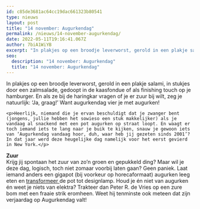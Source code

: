 ```yaml
---
id: c85de3681ac64cc19dac661323b80541
type: nieuws
layout: post
title: "14 november: Augurkendag"
permalink: /nieuws/14-november-augurkendag/
date: 2022-05-11T19:16:41.067Z
author: 7biA1WiYB
excerpt: "In plakjes op een broodje leverworst, gerold in een plakje salami, in stukjes door een zalmsalade, gedoopt in de kaasfondue of als finishing touch op je hamburger. En als ze bij de haringkar vragen of je er zuur bij wilt, zeg je natuurlijk: ‘Ja, graag!’ Want augurkendag vier je met augurken!  "
seo:
  description: "14 november: Augurkendag"
  title: "14 november: Augurkendag"
---
```

In plakjes op een broodje leverworst, gerold in een plakje salami, in stukjes door een zalmsalade, gedoopt in de kaasfondue of als finishing touch op je hamburger. En als ze bij de haringkar vragen of je er zuur bij wilt, zeg je natuurlijk: ‘Ja, graag!’ Want augurkendag vier je met augurken!  

    <p>Heerlijk, niemand die je ervan beschuldigt dat je zwanger bent (jongens, jullie hebben het sowieso een stuk makkelijker) als je vandaag al snackend met een pot augurken op straat loopt. En waagt er toch iemand iets te lang naar je buik te kijken, snauw je gewoon iets van ‘Augurkendag vandaag hoor, duh, waar heb jij gezeten sinds 2001’? In dat jaar werd deze heugelijke dag namelijk voor het eerst gevierd in New York.</p>
<p><strong>Zuur</strong><br>Krijg jij spontaan het zuur van zo’n groen en gepukkeld ding? Maar wil je deze dag, logisch, toch niet zomaar voorbij laten gaan? Geen paniek. Laat iemand anders een gigapot (bij voorkeur op horecaformaat) augurken leeg eten en <a href="http://www.lastdaysofspring.com/2015/02/diy-jar-lamp/" target="_blank">transformeer </a>de pot tot designlamp. Houd je én niet van augurken én weet je niets van elektra? Trakteer dan Peter R. de Vries op een zure bom met een fraaie strik eromheen. Weet hij tenminste ook meteen dat zijn verjaardag op Augurkendag valt!</p>  
